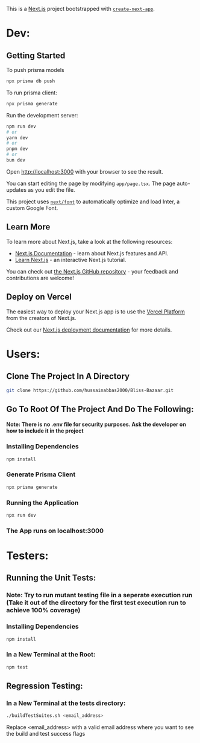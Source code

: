 This is a [Next.js](https://nextjs.org/) project bootstrapped with [`create-next-app`](https://github.com/vercel/next.js/tree/canary/packages/create-next-app).

# Dev:
## Getting Started

To push prisma models
```bash
npx prisma db push
```
To run prisma client:
```bash
npx prisma generate
```
Run the development server:

```bash
npm run dev
# or
yarn dev
# or
pnpm dev
# or
bun dev
```

Open [http://localhost:3000](http://localhost:3000) with your browser to see the result.

You can start editing the page by modifying `app/page.tsx`. The page auto-updates as you edit the file.

This project uses [`next/font`](https://nextjs.org/docs/basic-features/font-optimization) to automatically optimize and load Inter, a custom Google Font.

## Learn More

To learn more about Next.js, take a look at the following resources:

- [Next.js Documentation](https://nextjs.org/docs) - learn about Next.js features and API.
- [Learn Next.js](https://nextjs.org/learn) - an interactive Next.js tutorial.

You can check out [the Next.js GitHub repository](https://github.com/vercel/next.js/) - your feedback and contributions are welcome!

## Deploy on Vercel

The easiest way to deploy your Next.js app is to use the [Vercel Platform](https://vercel.com/new?utm_medium=default-template&filter=next.js&utm_source=create-next-app&utm_campaign=create-next-app-readme) from the creators of Next.js.

Check out our [Next.js deployment documentation](https://nextjs.org/docs/deployment) for more details.




# Users:

## Clone The Project In A Directory

```bash
git clone https://github.com/hussainabbas2000/Bliss-Bazaar.git
```

## Go To Root Of The Project And Do The Following:

#### Note: There is no .env file for security purposes. Ask the developer on how to include it in the project

### Installing Dependencies
```bash
npm install
```
### Generate Prisma Client
```bash
npx prisma generate
```

### Running the Application
```bash
npx run dev
```
### The App runs on localhost:3000

# Testers:
## Running the Unit Tests:
### Note: Try to run mutant testing file in a seperate execution run (Take it out of the directory for the first test execution run to achieve 100% coverage)


### Installing Dependencies
```bash
npm install
```

### In a New Terminal at the Root:
```bash
npm test
```

## Regression Testing:
### In a New Terminal at the __tests__ directory:
```bash
./buildTestSuites.sh <email_address>
```
Replace <email_address> with a valid email address where you want to see the build and test success flags


